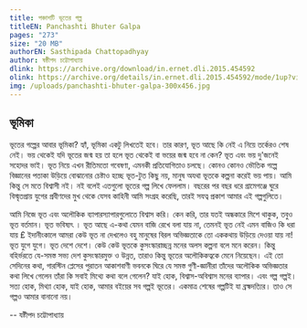 ```yaml
---
title: পঞ্চাশটি ভূতের গল্প 
titleEN: Panchashti Bhuter Galpa 
pages: "273" 
size: "20 MB"
authorEN: Sasthipada Chattopadhyay
author: ষষ্ঠীপদ চট্টোপাধ্যায়
dlink: https://archive.org/download/in.ernet.dli.2015.454592
olink: https://archive.org/details/in.ernet.dli.2015.454592/mode/1up?view=theater
img: /uploads/panchashti-bhuter-galpa-300x456.jpg
---
```

## ভূমিকা
ভূতের গল্পের আবার ভূমিকা? হ্যাঁ, ভূমিকা একটু লিখতেই হবে। তার কারণ, ভূত আছে কি নেই এ নিয়ে তর্কেরও শেষ নেই। ভয় থেকেই যদি ভূতের জন্ম হয় তা হলে ভূত থেকেই বা ভয়ের জন্ম হবে না কেন? ভূত এবং ভয় দু'জনেই সহোদর ভাই। ভূত নিয়ে এখন রীতিমতো গবেষণা, এমনকী প্রতিযোগিতাও চলছে। কোনও কোনও ভৌতিক গল্পে বিজ্ঞানের পতাকা উড়িয়ে বোঝানোর চেষ্টাও হচ্ছে ভূত-টুত কিছু নয়, মানুষ অযথা ভূতকে কল্পনা করেই ভয় পায়। আমি কিন্তু সে মতে বিশ্বাসী নই। নই বলেই এতগুলো ভূতের গল্প লিখে ফেললাম। বছরের পর বছর ধরে গ্রামেগঞ্জে ঘুরে বিস্মৃতপ্রায় যুগের প্রবীণদের মুখ থেকে যেসব কাহিনী আমি সংগ্রহ করেছি, তারই সযত্ব প্রকাশ আমার এই গল্পগুলিতে।

আমি নিজে ভূত এবং অলৌকিক ব্যাপারস্যাপারগুলোতে বিশ্বাস করি। কেন করি, তার যতই অন্ধকারে মিশে থাকুক, তবুও ভূত বর্তমান। ভূত ভবিষ্যৎ । ভূত আছে এ-কথা যেমন বাজি রেখে বলা যায় না, তেমনই ভূত নেই এমন বাজিও কি ধরা যায় £ ইদানীংকালে আমরা কেউ ভূত না দেখলেও বহু মানুষের বিরল অভিজ্ঞতাকে তো এককথায় উড়িয়ে দেওয়া যায় না! ভূত যুগে যুগে। ভূত দেশে দেশে। কেউ কেউ ভূতকে কুসংস্কারাচ্ছন্ন মনের অলস কল্পনা বলে মনে করেন। কিন্তু বহির্ভরতে যে-সমস্ত সভ্য দেশ কুসংস্কারমুক্ত ও উন্নত, তারাও কিন্তু ভূতের অলৌকিকত্বকে মেনে নিয়েছেন। এই তো সেদিনের কথা, গারস্টিন প্লেসের পুরাতন আকাশবাণী ভবনকে ঘিরে যে সমস্ত গুণী-জ্ঞানীরা তাঁদের অলৌকিক অভিজ্ঞতার কথা লিখে গেলেন তাঁরা কি সবাই মিথ্যে কথা বলে গেলেন? যাই হোক, বিশ্বাস-অবিশ্বাস মনের ব্যাপার। এবং গল্প গল্পই। সত্য হোক, মিথ্যা হোক, যাই হোক, আমার বইয়ের সব গল্পই ভূতের। একমাত্র শেষের গল্পটিই যা ব্রহ্মদত্যির। তাও সে গল্পও আমার বানানো নয়।

-- যষ্টীপদ চট্টোপাধ্যায়

